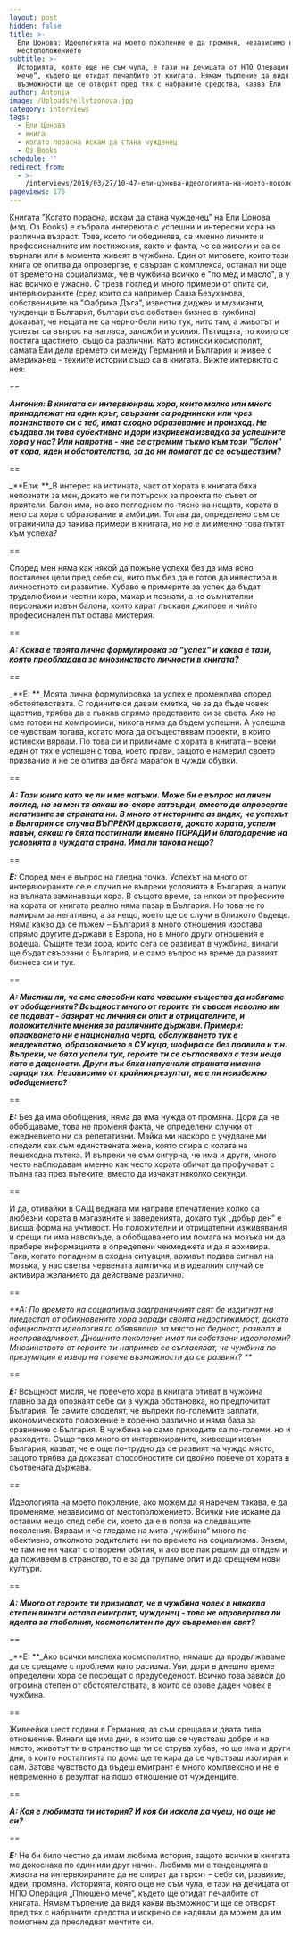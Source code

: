```yaml
---
layout: post
hidden: false
title: >-
  Ели Цонова: Идеологията на моето поколение е да променя, независимо от
  местоположението
subtitle: >-
  Историята, която още не съм чула, е тази на дечицата от НПО Операция „Плюшено
  мече“, където ще отидат печалбите от книгата. Нямам търпение да видя какви
  възможности ще се отворят пред тях с набраните средства, казва Ели
author: Antonia
image: /Uploads/ellytzonova.jpg
category: interviews
tags:
  - Ели Цонова
  - книга
  - когато порасна искам да стана чужденец
  - Oз Books
schedule: ''
redirect_from:
  - >-
    /interviews/2019/03/27/10-47-ели-цонова-идеологията-на-моето-поколение-е-да-променя-независимо-от-местоположението
pageviews: 175
---
```

Книгата "Когато порасна, искам да стана чужденец" на Ели Цонова (изд. Oз Books) е събрала интервюта с успешни и интересни хора на различна възраст. Това, което ги обединява, са именно личните и професионалните им постижения, както и факта, че са живели и са се върнали или в момента живеят в чужбина. Един от митовете, които тази книга се опитва да опровергае, е свързан с комплекса, останал ни още от времето на социализма:, че в чужбина всичко е "по мед и масло", а у нас всичко е ужасно. С трезв поглед и много примери от опита си, интервюираните (сред които са например Саша Безуханова, собствениците на "Фабрика Дъга", известни диджеи и музиканти, чужденци в България, българи със собствен бизнес в чужбина) доказват, че нещата не са черно-бели нито тук, нито там, а животът и успехът са въпрос на нагласа, заложби и усилия. Пътищата, по които се постига щастието, също са различни. Като истински космополит, самата Ели дели времето си между Германия и България и живее с американец - техните истории също са в книгата. Вижте интервюто с нея:

\==

_**Антония: В книгата си интервюираш хора, които малко или много принадлежат на един кръг, свързани са роднински или чрез познанството си с теб, имат сходно образование и произход. Не създава ли това субективна и дори изкривена извадка за успешните хора у нас? Или напротив - ние се стремим тъкмо към този "балон" от хора, идеи и обстоятелства, за да ни помагат да се осъществим?**_

\==

_**Ели: **_В интерес на истината, част от хората в книгата бяха непознати за мен, докато не ги потърсих за проекта по съвет от приятели. Балон има, но ако погледнем по-тясно на нещата, хората в него са хора с образование и амбиции. Тогава да, определено съм се ограничила до такива примери в книгата, но не е ли именно това пътят към успеха? 

\==

Според мен няма как някой да пожъне успехи без да има ясно поставени цели пред себе си, нито пък без да е готов да инвестира в личностното си развитие. Хубаво е примерите за успех да бъдат трудолюбиви и честни хора, макар и познати, а не съмнителни персонажи извън балона, които карат лъскави джипове и чийто професионален път остава мистерия.

\==

_**A: Каква е твоята лична формулировка за "успех" и каква е тази, която преобладава за мнозинството личности в книгата?**_

\==

_**Е: **_Моята лична формулировка за успех е променлива според обстоятелствата. С годините си давам сметка, че за да бъде човек щастлив, трябва да е гъвкав спрямо представите си за света. Ако не сме готови на компромиси, никога няма да бъдем успешни. А успешна се чувствам тогава, когато мога да осъществявам проекти, в които истински вярвам. По това си и приличаме с хората в книгата – всеки един от тях е успешен с това, което прави, защото е намерил своето призвание и не се опитва да бяга маратон в чужди обувки. 

\==

_**А: Тази книга като че ли и ме натъжи. Може би е въпрос на личен поглед, но за мен тя сякаш по-скоро затвърди, вместо да опровергае негативите за страната ни. В много от историите аз видях, че успехът в България се случва ВЪПРЕКИ държавата, докато хората, успели навън, сякаш го бяха постигнали именно ПОРАДИ и благодарение на условията в чуждата страна. Има ли такова нещо?**_

\==

_**Е:**_ Според мен е въпрос на гледна точка. Успехът на много от интервюираните се е случил не въпреки условията в България, а напук на вълната заминаващи хора. В същото време, за някои от професиите на хората от книгата реално няма пазар в България. Но това не го намирам за негативно, а за нещо, което ще се случи в близкото бъдеще. Няма какво да се лъжем – България в много отношения изостава спрямо другите държави в Европа, но в много други отношения е водеща. Същите тези хора, които сега се развиват в чужбина, винаги ще бъдат свързани с България, и е само въпрос на време да развият бизнеса си и тук.

\==

_**А: Мислиш ли, че сме способни като човешки същества да избягаме от обобщенията? Всъщност много от героите ти съвсем неволно им се подават - базират на личния си опит и отрицателните, и положителните мнения за различните държави. Примери: оплакването ни е национална черта, обслужването тук е неадекватно, образованието в СУ куца, шофира се без правила и т.н. Въпреки, че бяха успели тук, героите ти се съгласяваха с тези неща като с дадености. Други пък бяха напуснали страната именно заради тях. Независимо от крайния резултат, не е ли неизбежно обобщението?**_

\==

_**Е:**_ Без да има обобщения, няма да има нужда от промяна. Дори да не обобщаваме, това не променя факта, че определени случки от ежедневието ни са репетативни. Майка ми наскоро с учудване ми сподели как съм единствената жена, която спира с колата на пешеходна пътека. И въпреки че съм сигурна, че има и други, много често наблюдавам именно как често хората обичат да профучават с пълна газ през пътеките, вместо да изчакат няколко секунди. 

\==

И да, отивайки в САЩ веднага ми направи впечатление колко са любезни хората в магазините и заведенията, докато тук „добър ден“ е висша форма на учтивост. Но положителни и отрицателни изживявания и срещи ги има навсякъде, а обобщаването им помага на мозъка ни да прибере информацията в определени чекмеджета и да я архивира. Така, когато попаднем в сходна ситуация, архивът подава сигнал на мозъка, у нас светва червената лампичка и в идеалния случай се активира желанието да действаме различно.

\==

_**А: По времето на социализма задграничният свят бе издигнат на пиедестал от обикновените хора заради своята недостижимост, докато официалната идеология го обявяваше за място на бедност, развала и несправедливост. Днешните поколения имат ли собствени идеологеми? Мнозинството от героите ти например се съгласяват, че чужбина по презумпция е извор на повече възможности да се развият? **_

\==

_**Е:**_ Всъщност мисля, че повечето хора в книгата отиват в чужбина главно за да опознаят себе си в чужда обстановка, но предпочитат България. Те самите споделят, че въпреки по-големите заплати, икономическото положение е коренно различно и няма база за сравнение с България. В чужбина не само приходите са по-големи, но и разходите. Също така много от интервюираните, живеещи извън България, казват, че е още по-трудно да се развият на чуждо място, защото трябва да доказват способностите си двойно повече от хората в съотвената държава. 

\==

Идеологията на моето поколение, ако можем да я наречем такава, е да променяме, независимо от местоположението. Всички ние искаме да оставим нещо след себе си, което да е в полза на следващите поколения. Вярвам и че гледаме на мита „чужбина“ много по-обективно, отколкото родителите ни по времето на социализма. Знаем, че там не ни чакат с отворени обятия, и ако все пак решим да отидем и да поживеем в странство, то е за да трупаме опит и да срещнем нови култури.

\==

_**А: Много от героите ти признават, че в чужбина човек в някаква степен винаги остава емигрант, чужденец - това не опровергава ли идеята за глобалния, космополитен по дух съвременен свят?**_

\==

_**Е: **_Ако всички мислеха космополитно, нямаше да продължаваме да се срещаме с проблеми като расизма. Уви, дори в днешно време определени хора се посрещат с предубеденост. Всичко това зависи до огромна степен от обстоятелствата, в които се озове даден човек в чужбина. 

\==

Живеейки шест години в Германия, аз съм срещала и двата типа отношение. Винаги ще има дни, в които ще се чувстваш добре и на място, животът ти в странство ще ти се струва хубав, но ще има и други дни, в които носталгията по дома ще те кара да се чувстваш изолиран и сам. Затова чувството да бъдеш емигрант е много комплексно и не е непременно в резултат на лошо отношение от чужденците.

\==

_**А: Коя е любимата ти история? И коя би искала да чуеш, но още не си?**_

_\==_

_**Е:**_ Не би било честно да имам любима история, защото всички в книгата ме докоснаха по един или друг начин. Любима ми е тенденцията в живота на интервюираните да не спират да търсят – себе си, развитие, идеи, промяна. Историята, която още не съм чула, е тази на дечицата от НПО Операция „Плюшено мече“, където ще отидат печалбите от книгата. Нямам търпение да видя какви възможности ще се отворят пред тях с набраните средства и искрено се надявам да можем да им помогнем да преследват мечтите си.
